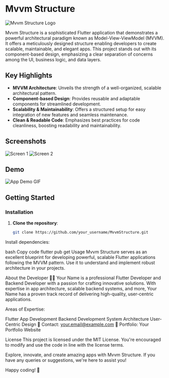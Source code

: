 # Mvvm Structure

![Mvvm Structure Logo](path/to/your/logo.png)

Mvvm Structure is a sophisticated Flutter application that demonstrates a powerful architectural paradigm known as Model-View-ViewModel (MVVM). It offers a meticulously designed structure enabling developers to create scalable, maintainable, and elegant apps. This project stands out with its component-based design, emphasizing a clear separation of concerns among the UI, business logic, and data layers.

## Key Highlights

- **MVVM Architecture**: Unveils the strength of a well-organized, scalable architectural pattern.
- **Component-based Design**: Provides reusable and adaptable components for streamlined development.
- **Scalability & Maintainability**: Offers a structured setup for easy integration of new features and seamless maintenance.
- **Clean & Readable Code**: Emphasizes best practices for code cleanliness, boosting readability and maintainability.

## Screenshots

![Screen 1](path/to/screenshot1.png)
![Screen 2](path/to/screenshot2.png)

## Demo

![App Demo GIF](path/to/demo.gif)

## Getting Started

### Installation

1. **Clone the repository**:

   ```bash
   git clone https://github.com/your_username/MvvmStructure.git
Install dependencies:

bash
Copy code
flutter pub get
Usage
Mvvm Structure serves as an excellent blueprint for developing powerful, scalable Flutter applications following the MVVM pattern. Use it to understand and implement robust architecture in your projects.

About the Developer
👨‍💻 Your Name is a professional Flutter Developer and Backend Developer with a passion for crafting innovative solutions. With expertise in app architecture, scalable backend systems, and more, Your Name has a proven track record of delivering high-quality, user-centric applications.

Areas of Expertise:

Flutter App Development
Backend Development
System Architecture
User-Centric Design
📧 Contact: your.email@example.com
💼 Portfolio: Your Portfolio Website

License
This project is licensed under the MIT License. You're encouraged to modify and use the code in line with the license terms.

Explore, innovate, and create amazing apps with Mvvm Structure. If you have any queries or suggestions, we're here to assist you!

Happy coding! 🌟